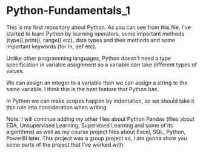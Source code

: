 # Python-Fundamentals_1
This is my first repository about Python. As you can see from this file, I've started to learn Python by learning operators, some important methods (type(),print(), range() etc), data types and their methods and some important keywords (for in, def etc). 

Unlike other programming languages, Python doesn't need a type specification in variable assignment so a variable can take different types of values.

We can assign an integer to a variable then we can assign a string to the same variable. I think this is the best feature that Python has.

In Python we can make scopes happen by indentation, so we should take it this rule into consideration when writing

Note: I will continue adding my other files about Python Pandas (files about EDA, Unsupervised Learning, Supervised Learning and some of its algorithms) as well as my course project files about Excel, SQL, Python, PowerBI later. This project was a group project so, I am gonna show you some parts of the project that I've worked with.
